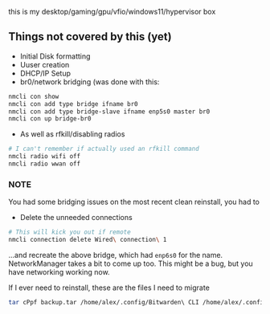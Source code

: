 this is my desktop/gaming/gpu/vfio/windows11/hypervisor box

## Things not covered by this (yet)

+ Initial Disk formatting
+ Uuser creation
+ DHCP/IP Setup
+ br0/network bridging (was done with this:
```bash
nmcli con show
nmcli con add type bridge ifname br0
nmcli con add type bridge-slave ifname enp5s0 master br0
nmcli con up bridge-br0
```

+ As well as rfkill/disabling radios
```bash
# I can't remember if actually used an rfkill command
nmcli radio wifi off
nmcli radio wwan off
```

### NOTE

You had some bridging issues on the most recent clean reinstall, you had to
+ Delete the unneeded connections
```bash
# This will kick you out if remote
nmcli connection delete Wired\ connection\ 1
```
...and recreate the above bridge, which had `enp6s0` for the name. NetworkManager takes a bit to come up too.  This might be a bug, but you have networking working now.

If I ever need to reinstall, these are the files I need to migrate

```bash
tar cPpf backup.tar /home/alex/.config/Bitwarden\ CLI /home/alex/.config/Signal /home/alex/.config/doom /home/alex/.config/emacs /home/alex/.local/share/vdirsyncer /home/alex/.mozilla /home/alex/.thunderbird /home/alex/appimage /home/alex/org /var/lib/gogs /var/lib/plex /var/lib/postgres
```
